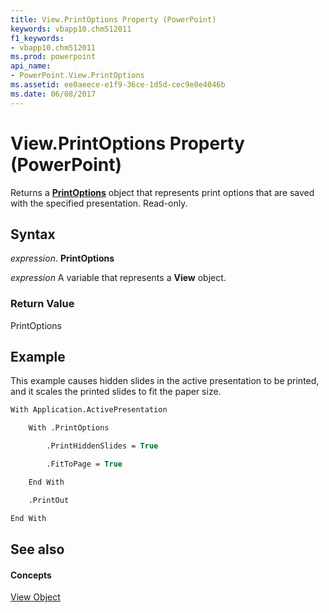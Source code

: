 ```yaml
---
title: View.PrintOptions Property (PowerPoint)
keywords: vbapp10.chm512011
f1_keywords:
- vbapp10.chm512011
ms.prod: powerpoint
api_name:
- PowerPoint.View.PrintOptions
ms.assetid: ee0aeece-e1f9-36ce-1d5d-cec9e0e4046b
ms.date: 06/08/2017
---
```



# View.PrintOptions Property (PowerPoint)

Returns a  **[PrintOptions](PowerPoint.PrintOptions.md)** object that represents print options that are saved with the specified presentation. Read-only.


## Syntax

 _expression_. **PrintOptions**

 _expression_ A variable that represents a **View** object.


### Return Value

PrintOptions


## Example

This example causes hidden slides in the active presentation to be printed, and it scales the printed slides to fit the paper size.


```vb
With Application.ActivePresentation

    With .PrintOptions

        .PrintHiddenSlides = True

        .FitToPage = True

    End With

    .PrintOut

End With
```


## See also


#### Concepts


[View Object](PowerPoint.View.md)

